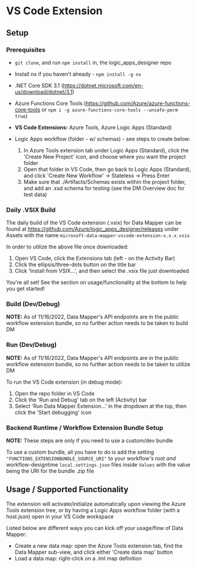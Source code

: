 # VS Code Extension

## Setup

### Prerequisites

- `git clone`, and run `npm install` in, the logic_apps_designer repo
- Install nx if you haven't already - `npm install -g nx`

- .NET Core SDK 3.1 (https://dotnet.microsoft.com/en-us/download/dotnet/3.1)
- Azure Functions Core Tools (https://github.com/Azure/azure-functions-core-tools or `npm i -g azure-functions-core-tools --unsafe-perm true`)
- **VS Code Extensions:** Azure Tools, Azure Logic Apps (Standard)

- Logic Apps workflow (folder - w/ schemas) - see steps to create below:
  1.  In Azure Tools extension tab under Logic Apps (Standard), click the 'Create New Project' icon, and choose where you want the project folder
  2.  Open that folder in VS Code, then go back to Logic Apps (Standard), and click 'Create New Workflow' -> Stateless -> Press Enter
  3.  Make sure that ./Artifacts/Schemas exists within the project folder, and add an .xsd schema for testing (see the DM Overview doc for test data)

### Daily .VSIX Build

The daily build of the VS Code extension (.vsix) for Data Mapper can be found at https://github.com/Azure/logic_apps_designer/releases
under Assets with the name `microsoft-data-mapper-vscode-extension-x.x.x.vsix`

In order to utilize the above file once downloaded:

1. Open VS Code, click the Extensions tab (left - on the Activity Bar)
2. Click the ellipsis/three-dots button on the title bar
3. Click 'Install from VSIX...', and then select the .vsix file just downloaded

You're all set! See the section on usage/functionality at the bottom to help you get started!

### Build (Dev/Debug)

**NOTE:** As of 11/16/2022, Data Mapper's API endpoints are in the public workflow extension bundle, so no further action needs to be taken to build DM

### Run (Dev/Debug)

**NOTE:** As of 11/16/2022, Data Mapper's API endpoints are in the public workflow extension bundle, so no further action needs to be taken to utilize DM

To run the VS Code extension (in debug mode):

1.  Open the repo folder in VS Code
2.  Click the 'Run and Debug' tab on the left (Activity) bar
3.  Select 'Run Data Mapper Extension...' in the dropdown at the top, then click the 'Start debugging' icon

### Backend Runtime / Workflow Extension Bundle Setup

**NOTE:** These steps are only if you need to use a custom/dev bundle

To use a custom bundle, all you have to do is add the setting `"FUNCTIONS_EXTENSIONBUNDLE_SOURCE_URI"` to your workflow's root _and_ workflow-designtime `local.settings.json` files inside `Values`
with the value being the URI for the bundle .zip file

## Usage / Supported Functionality

The extension will activate/initialize automatically upon viewing the Azure Tools extension tree, or by having a Logic Apps workflow folder (with a host.json) open in your VS Code workspace

Listed below are different ways you can kick off your usage/flow of Data Mapper:

- Create a new data map: open the Azure Tools extension tab, find the Data Mapper sub-view, and click either 'Create data map' button
- Load a data map: right-click on a .lml map definition
